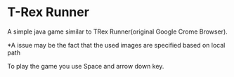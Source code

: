 # T-Rex Runner

A simple java game similar to TRex Runner(original Google Crome Browser).

*A issue may be the fact that the used images are specified based on local path 

To play the game you use Space and arrow down key.
